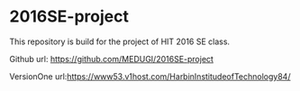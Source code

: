 # 2016SE-project
This repository is build for the project of HIT 2016 SE class.

Github url: https://github.com/MEDUGI/2016SE-project

VersionOne url:https://www53.v1host.com/HarbinInstitudeofTechnology84/